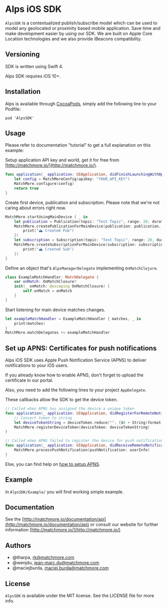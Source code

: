 # Alps iOS SDK

`AlpsSDK` is a contextualized publish/subscribe model which can be used to model any geolocated or proximity based mobile application. Save time and make development easier by using our SDK. We are built on Apple Core Location technologies and we also provide iBeacons compatibility.

## Versioning

SDK is written using Swift 4.

Alps SDK requires iOS 10+.

## Installation

Alps is available through [CocoaPods](http://cocoapods.org), simply add the following
line to your Podfile:

    pod 'AlpsSDK'

## Usage

Please refer to documentation "tutorial" to get a full explanation on this example:

Setup application API key and world, get it for free from [http://matchmore.io/](http://matchmore.io/).
```swift
func application(_ application: UIApplication, didFinishLaunchingWithOptions launchOptions: [UIApplicationLaunchOptionsKey: Any]?) -> Bool {
    let config = MatchMoreConfig(apiKey: "YOUR_API_KEY")
    MatchMore.configure(config)
    return true
}
```

Create first device, publication and subscription. Please note that we're not caring about errors right now.
```swift
MatchMore.startUsingMainDevice { _ in
    let publication = Publication(topic: "Test Topic", range: 20, duration: 100, properties: ["test": "true"])
    MatchMore.createPublicationForMainDevice(publication: publication, completion: { _ in
        print("🏔 Created Pub")
    })
    let subscription = Subscription(topic: "Test Topic", range: 20, duration: 100, selector: "test = 'true'")
    MatchMore.createSubscriptionForMainDevice(subscription: subscription, completion: { _ in
        print("🏔 Created Sub")
    })
}
```

Define an object that's `AlpsManagerDelegate` implementing `OnMatchClojure`.
```swift
class ExampleMatchHandler: MatchDelegate {
    var onMatch: OnMatchClosure?
    init(_ onMatch: @escaping OnMatchClosure) {
        self.onMatch = onMatch
    }
}
```

Start listening for main device matches changes.
```swift
let exampleMatchHandler = ExampleMatchHandler { matches, _ in
    print(matches)
}
MatchMore.matchDelegates += exampleMatchHandler
```

## Set up APNS: Certificates for push notifications

Alps iOS SDK uses Apple Push Notification Service (APNS) to deliver notifications to your iOS users.

If you already know how to enable APNS, don't forget to upload the certificate in our portal.

Also, you need to add the following lines to your project `AppDelegate`.

These callbacks allow the SDK to get the device token.

```swift
// Called when APNS has assigned the device a unique token
func application(_ application: UIApplication, didRegisterForRemoteNotificationsWithDeviceToken deviceToken: Data) {
    // Convert token to string
    let deviceTokenString = deviceToken.reduce("", {$0 + String(format: "%02X", $1)})
    MatchMore.registerDeviceToken(deviceToken: deviceTokenString)
}

// Called when APNS failed to register the device for push notifications
func application(_ application: UIApplication, didReceiveRemoteNotification userInfo: [AnyHashable : Any]) {
    MatchMore.processPushNotification(pushNotification: userInfo)
}
```

Else, you can find help on [how to setup APNS](https://github.com/matchmore/alps-ios-sdk/blob/master/ApnsSetup.md).

## Example

in `AlpsSDK/Example/` you will find working simple example.

## Documentation

See the [http://matchmore.io/documentation/api](http://matchmore.io/documentation/api) or consult our website for further information [http://matchmore.io/](http://matchmore.io/)

## Authors

- @tharpa, rk@matchmore.com
- @wenjdu, jean-marc.du@matchmore.com
- @maciejburda, maciej.burda@matchmore.com


## License

`AlpsSDK` is available under the MIT license. See the LICENSE file for more info.
